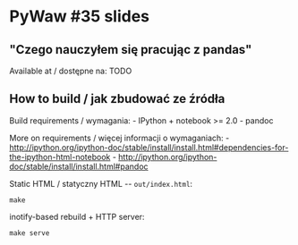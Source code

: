 # PyWaw #35 slides

## "Czego nauczyłem się pracując z pandas"

Available at / dostępne na: <URL> TODO

## How to build / jak zbudować ze źródła

Build requirements / wymagania:
    - IPython + notebook >= 2.0
    - pandoc

More on requirements / więcej informacji o wymaganiach:
    - http://ipython.org/ipython-doc/stable/install/install.html#dependencies-for-the-ipython-html-notebook 
    - http://ipython.org/ipython-doc/stable/install/install.html#pandoc

Static HTML / statyczny HTML -- `out/index.html`:

    make

inotify-based rebuild + HTTP server:

    make serve
